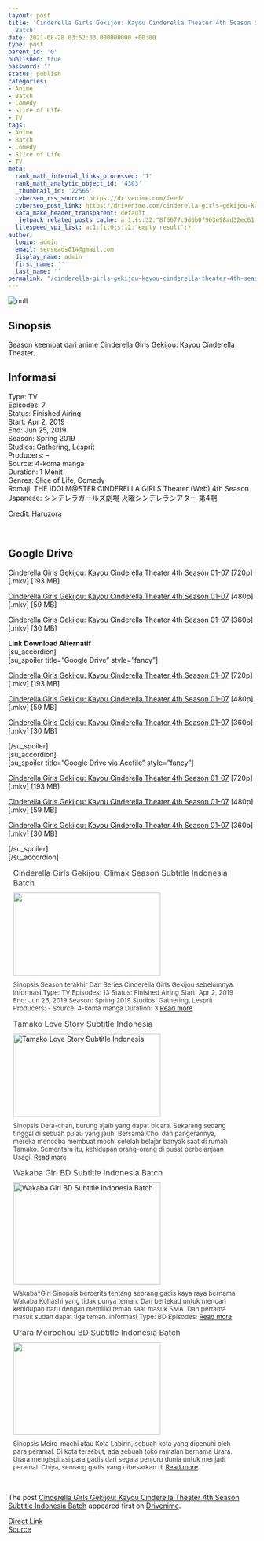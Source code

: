 ```yaml
---
layout: post
title: 'Cinderella Girls Gekijou: Kayou Cinderella Theater 4th Season Subtitle Indonesia
  Batch'
date: 2021-08-28 03:52:33.000000000 +00:00
type: post
parent_id: '0'
published: true
password: ''
status: publish
categories:
- Anime
- Batch
- Comedy
- Slice of Life
- TV
tags:
- Anime
- Batch
- Comedy
- Slice of Life
- TV
meta:
  rank_math_internal_links_processed: '1'
  rank_math_analytic_object_id: '4303'
  _thumbnail_id: '22565'
  cyberseo_rss_source: https://drivenime.com/feed/
  cyberseo_post_link: https://drivenime.com/cinderella-girls-gekijou-kayou-cinderella-theater-4th-season-sub-indonesia/
  kata_make_header_transparent: default
  _jetpack_related_posts_cache: a:1:{s:32:"8f6677c9d6b0f903e98ad32ec61f8deb";a:2:{s:7:"expires";i:1655469723;s:7:"payload";a:3:{i:0;a:1:{s:2:"id";i:26856;}i:1;a:1:{s:2:"id";i:26858;}i:2;a:1:{s:2:"id";i:26862;}}}}
  litespeed_vpi_list: a:1:{i:0;s:12:"empty result";}
author:
  login: admin
  email: senseads014@gmail.com
  display_name: admin
  first_name: ''
  last_name: ''
permalink: "/cinderella-girls-gekijou-kayou-cinderella-theater-4th-season-subtitle-indonesia-batch/"
---
```

<p><img class="aligncenter" src="{{ site.baseurl }}/assets/2021/08/Cinderella%2BGirls%2BGekijou%2BKayou%2BCinderella%2BTheater%2B4th%2BSeason%2BSubtitle%2BIndonesia%2BBatch.jpg" alt="null" /></p>
<h2>Sinopsis</h2>
<p>Season keempat dari anime Cinderella Girls Gekijou: Kayou Cinderella Theater.</p>
<h2>Informasi</h2>
<p>Type: TV<br />
Episodes: 7<br />
Status: Finished Airing<br />
Start: Apr 2, 2019<br />
End: Jun 25, 2019<br />
Season: Spring 2019<br />
Studios: Gathering, Lesprit<br />
Producers: &#8211;<br />
Source: 4-koma manga<br />
Duration: 1 Menit<br />
Genres: Slice of Life, Comedy<br />
Romaji: THE IDOLM@STER CINDERELLA GIRLS Theater (Web) 4th Season<br />
Japanese: シンデレラガールズ劇場 火曜シンデレラシアター 第4期</p>
<p>Credit: <a href="http://haruzorasubs.net">Haruzora</a></p>
<p>&nbsp;</p>
<h2>Google Drive</h2>
<p><a href="https://drive.google.com/open?id=1IRW0TRFSQlmUR2hoPqigv3SvldJkWHtP">Cinderella Girls Gekijou: Kayou Cinderella Theater 4th Season 01-07</a> [720p] [.mkv] [193 MB]</p>
<p><a href="https://drive.google.com/open?id=1pjHnkcr9VJiaqCStdc4vXYba-9R9h9vW">Cinderella Girls Gekijou: Kayou Cinderella Theater 4th Season 01-07</a> [480p] [.mkv] [59 MB]</p>
<p><a href="https://drive.google.com/open?id=1SguuXbVS6qW_NZzJhbP-FVmEqi-q35_J">Cinderella Girls Gekijou: Kayou Cinderella Theater 4th Season 01-07</a> [360p] [.mkv] [30 MB]</p>
<p><strong>Link Download Alternatif</strong><br />
[su_accordion]<br />
[su_spoiler title=&#8221;Google Drive&#8221; style=&#8221;fancy&#8221;]</p>
<p><a href="https://drive.google.com/open?id=1-7BlKvlGWwxZ5KlS6poBzBZM6xTZk2wc">Cinderella Girls Gekijou: Kayou Cinderella Theater 4th Season 01-07</a> [720p] [.mkv] [193 MB]</p>
<p><a href="https://drive.google.com/open?id=1m0sHvS8OOZPI2k3y5GTyd5E44Y-HEWez">Cinderella Girls Gekijou: Kayou Cinderella Theater 4th Season 01-07</a> [480p] [.mkv] [59 MB]</p>
<p><a href="https://drive.google.com/open?id=1UtqEEyT-ZUOm0Z0Ql3YFozPKLdRloA9d">Cinderella Girls Gekijou: Kayou Cinderella Theater 4th Season 01-07</a> [360p] [.mkv] [30 MB]</p>
<p>[/su_spoiler]<br />
[su_accordion]<br />
[su_spoiler title=&#8221;Google Drive via Acefile&#8221; style=&#8221;fancy&#8221;]</p>
<p><a href="https://acefile.co/f/10163715/drivenime-cinderella-4-720p-rar">Cinderella Girls Gekijou: Kayou Cinderella Theater 4th Season 01-07</a> [720p] [.mkv] [193 MB]</p>
<p><a href="https://acefile.co/f/10163716/drivenime-cinderella-4-480p-rar">Cinderella Girls Gekijou: Kayou Cinderella Theater 4th Season 01-07</a> [480p] [.mkv] [59 MB]</p>
<p><a href="https://acefile.co/f/10163718/drivenime-cinderella-4-360p-rar">Cinderella Girls Gekijou: Kayou Cinderella Theater 4th Season 01-07</a> [360p] [.mkv] [30 MB]</p>
<p>[/su_spoiler]<br />
[/su_accordion]</p>
<div class="related-post grid">
<div class="post-list ">
<div class="item"> <a class="title post_title" href="https://drivenime.com/cinderella-girls-gekijou-climax-season-sub-indonesia-1/"> Cinderella Girls Gekijou: Climax Season Subtitle Indonesia Batch </a>
<div class="thumb post_thumb"> <a href="https://drivenime.com/cinderella-girls-gekijou-climax-season-sub-indonesia-1/"> <img width="300" height="169" src="{{ site.baseurl }}/assets/2021/08/Cinderella-Girls-Gekijou-Climax-Season-Subtitle-Indonesia-Batch-300x169.jpg" class="attachment-medium size-medium wp-post-image" alt="" loading="lazy" srcset="https://drivenime.com/wp-content/uploads/2019/07/Cinderella-Girls-Gekijou-Climax-Season-Subtitle-Indonesia-Batch-300x169.jpg 300w, https://drivenime.com/wp-content/uploads/2019/07/Cinderella-Girls-Gekijou-Climax-Season-Subtitle-Indonesia-Batch-768x432.jpg 768w, https://drivenime.com/wp-content/uploads/2019/07/Cinderella-Girls-Gekijou-Climax-Season-Subtitle-Indonesia-Batch.jpg 1024w, https://drivenime.com/wp-content/uploads/2019/07/Cinderella-Girls-Gekijou-Climax-Season-Subtitle-Indonesia-Batch-150x84.jpg 150w" sizes="(max-width: 300px) 100vw, 300px" /> </a> </div>
<p class="excerpt post_excerpt"> Sinopsis Season terakhir Dari Series Cinderella Girls Gekijou sebelumnya. Informasi Type: TV Episodes: 13 Status: Finished Airing Start: Apr 2, 2019 End: Jun 25, 2019 Season: Spring 2019 Studios: Gathering, Lesprit Producers: - Source: 4-koma manga Duration: 3 <a class="read-more" href="https://drivenime.com/cinderella-girls-gekijou-climax-season-sub-indonesia-1/"> Read more</a> </p>
</p></div>
<div class="item"> <a class="title post_title" href="https://drivenime.com/tamako-love-story-subtitle-indonesia-2/"> Tamako Love Story Subtitle Indonesia </a>
<div class="thumb post_thumb"> <a href="https://drivenime.com/tamako-love-story-subtitle-indonesia-2/"> <img width="300" height="169" src="{{ site.baseurl }}/assets/2021/08/Tamako-Love-Story-Subtitle-Indonesia-300x169.jpg" class="attachment-medium size-medium wp-post-image" alt="Tamako Love Story Subtitle Indonesia" loading="lazy" srcset="https://drivenime.com/wp-content/uploads/2017/07/Tamako-Love-Story-Subtitle-Indonesia-300x169.jpg 300w, https://drivenime.com/wp-content/uploads/2017/07/Tamako-Love-Story-Subtitle-Indonesia-768x432.jpg 768w, https://drivenime.com/wp-content/uploads/2017/07/Tamako-Love-Story-Subtitle-Indonesia-1024x576.jpg 1024w, https://drivenime.com/wp-content/uploads/2017/07/Tamako-Love-Story-Subtitle-Indonesia-150x84.jpg 150w, https://drivenime.com/wp-content/uploads/2017/07/Tamako-Love-Story-Subtitle-Indonesia.jpg 1280w" sizes="(max-width: 300px) 100vw, 300px" /> </a> </div>
<p class="excerpt post_excerpt"> Sinopsis Dera-chan, burung ajaib yang dapat bicara. Sekarang sedang tinggal di sebuah pulau yang jauh. Bersama Choi dan pangerannya, mereka mencoba membuat mochi setelah belajar banyak saat di rumah Tamako. Sementara itu, kehidupan orang-orang di pusat perbelanjaan Usagi, <a class="read-more" href="https://drivenime.com/tamako-love-story-subtitle-indonesia-2/"> Read more</a> </p>
</p></div>
<div class="item"> <a class="title post_title" href="https://drivenime.com/wakaba-girl-bd-subtitle-indonesia-batch-1/"> Wakaba Girl BD Subtitle Indonesia Batch </a>
<div class="thumb post_thumb"> <a href="https://drivenime.com/wakaba-girl-bd-subtitle-indonesia-batch-1/"> <img width="300" height="207" src="{{ site.baseurl }}/assets/2021/08/Wakaba-Girl-BD-Subtitle-Indonesia-Batch-300x207.jpg" class="attachment-medium size-medium wp-post-image" alt="Wakaba Girl BD Subtitle Indonesia Batch" loading="lazy" srcset="https://drivenime.com/wp-content/uploads/2017/12/Wakaba-Girl-BD-Subtitle-Indonesia-Batch-300x207.jpg 300w, https://drivenime.com/wp-content/uploads/2017/12/Wakaba-Girl-BD-Subtitle-Indonesia-Batch-768x529.jpg 768w, https://drivenime.com/wp-content/uploads/2017/12/Wakaba-Girl-BD-Subtitle-Indonesia-Batch-1024x705.jpg 1024w, https://drivenime.com/wp-content/uploads/2017/12/Wakaba-Girl-BD-Subtitle-Indonesia-Batch-150x103.jpg 150w, https://drivenime.com/wp-content/uploads/2017/12/Wakaba-Girl-BD-Subtitle-Indonesia-Batch.jpg 1046w" sizes="(max-width: 300px) 100vw, 300px" /> </a> </div>
<p class="excerpt post_excerpt"> Wakaba*Girl Sinopsis bercerita tentang seorang gadis kaya raya bernama Wakaba Kohashi yang tidak punya teman. Dan bertekad untuk mencari kehidupan baru dengan memiliki teman saat masuk SMA. Dan pertama masuk sudah dapat tiga teman. Informasi Type: BD Episodes: <a class="read-more" href="https://drivenime.com/wakaba-girl-bd-subtitle-indonesia-batch-1/"> Read more</a> </p>
</p></div>
<div class="item"> <a class="title post_title" href="https://drivenime.com/urara-meirochou-bd-subtitle-indonesia-batch-1/"> Urara Meirochou BD Subtitle Indonesia Batch </a>
<div class="thumb post_thumb"> <a href="https://drivenime.com/urara-meirochou-bd-subtitle-indonesia-batch-1/"> <img width="300" height="188" src="{{ site.baseurl }}/assets/2021/08/Urara-Meirochou-BD-Subtitle-Indonesia-Batch-300x188.jpg" class="attachment-medium size-medium wp-post-image" alt="" loading="lazy" srcset="https://drivenime.com/wp-content/uploads/2019/02/Urara-Meirochou-BD-Subtitle-Indonesia-Batch-300x188.jpg 300w, https://drivenime.com/wp-content/uploads/2019/02/Urara-Meirochou-BD-Subtitle-Indonesia-Batch.jpg 768w, https://drivenime.com/wp-content/uploads/2019/02/Urara-Meirochou-BD-Subtitle-Indonesia-Batch-150x94.jpg 150w" sizes="(max-width: 300px) 100vw, 300px" /> </a> </div>
<p class="excerpt post_excerpt"> Sinopsis Meiro-machi atau Kota Labirin, sebuah kota yang dipenuhi oleh para peramal. Di kota tersebut, ada sebuah toko ramalan bernama Urara. Urara mengispirasi para gadis dari segala penjuru dunia untuk menjadi peramal. Chiya, seorang gadis yang dibesarkan di <a class="read-more" href="https://drivenime.com/urara-meirochou-bd-subtitle-indonesia-batch-1/"> Read more</a> </p>
</p></div>
</p></div>
<p> <script> </script><br />
<style> .related-post{} .related-post .post-list{ text-align:left; } .related-post .post-list .item{ margin:10px; padding:0px; } .related-post .headline{ font-size:18px !important; color:#999999 !important; } .related-post .post-list .item .post_title{ font-size:16px; color:#3f3f3f; margin:10px 0px; padding:0px; display: block; text-decoration: none; } .related-post .post-list .item .post_thumb{ max-height:220px; margin:10px 0px; padding:0px; display: block; } .related-post .post-list .item .post_excerpt{ font-size:13px; color:#3f3f3f; margin:10px 0px; padding:0px; display: block; text-decoration: none; } @media only screen and (min-width: 1024px ){ .related-post .post-list .item{ width: 45%; } } @media only screen and ( min-width: 768px ) and ( max-width: 1023px ) { .related-post .post-list .item{ width: 90%; } } @media only screen and ( min-width: 0px ) and ( max-width: 767px ){ .related-post .post-list .item{ width: 90%; } } </style>
</p></div>
<p>The post <a rel="nofollow" href="https://drivenime.com/cinderella-girls-gekijou-kayou-cinderella-theater-4th-season-sub-indonesia/">Cinderella Girls Gekijou: Kayou Cinderella Theater 4th Season Subtitle Indonesia Batch</a> appeared first on <a rel="nofollow" href="https://drivenime.com">Drivenime</a>.</p>
<link rel="stylesheet" href="https://cdnjs.cloudflare.com/ajax/libs/font-awesome/4.7.0/css/font-awesome.min.css" />
<div class="divbtn"> <a href="https://handymansurrender.com/fihup8buzv?key=94550f7ce39444073321dde3b8782f97" class="btn"><i class="fa fa-download"></i> Direct Link</a> <br /><a href="https://drivenime.com/cinderella-girls-gekijou-kayou-cinderella-theater-4th-season-sub-indonesia/">Source</a> </div>
